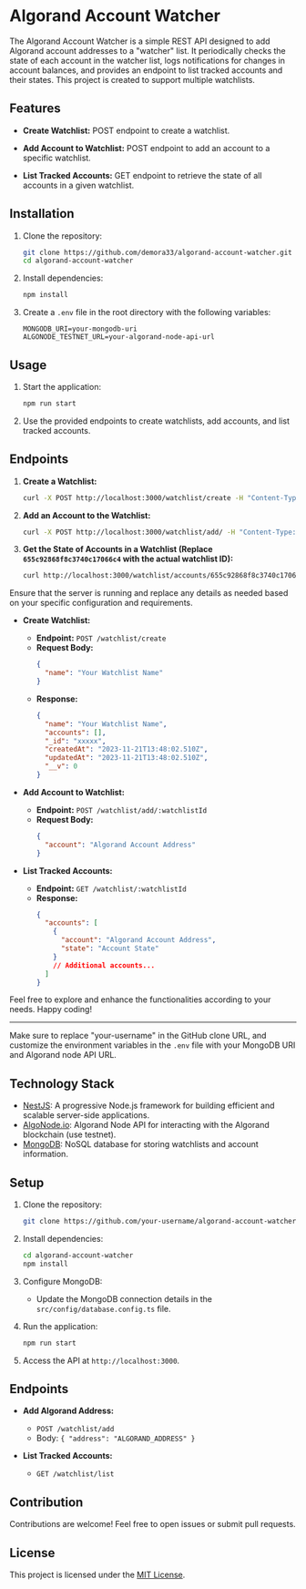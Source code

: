 # Algorand Account Watcher

The Algorand Account Watcher is a simple REST API designed to add Algorand account addresses to a "watcher" list. It periodically checks the state of each account in the watcher list, logs notifications for changes in account balances, and provides an endpoint to list tracked accounts and their states. This project is created to support multiple watchlists.

## Features

- **Create Watchlist:** POST endpoint to create a watchlist.

- **Add Account to Watchlist:** POST endpoint to add an account to a specific watchlist.

- **List Tracked Accounts:** GET endpoint to retrieve the state of all accounts in a given watchlist.

## Installation

1. Clone the repository:

   ```bash
   git clone https://github.com/demora33/algorand-account-watcher.git
   cd algorand-account-watcher
   ```

2. Install dependencies:

   ```bash
   npm install
   ```

3. Create a `.env` file in the root directory with the following variables:
   ```env
   MONGODB_URI=your-mongodb-uri
   ALGONODE_TESTNET_URL=your-algorand-node-api-url
   ```

## Usage

1. Start the application:

   ```bash
   npm run start
   ```

2. Use the provided endpoints to create watchlists, add accounts, and list tracked accounts.

## Endpoints

1. **Create a Watchlist:**

   ```bash
   curl -X POST http://localhost:3000/watchlist/create -H "Content-Type: application/json" -d '{"watchlistName": "my-first-watchlist"}'
   ```

2. **Add an Account to the Watchlist:**

   ```bash
   curl -X POST http://localhost:3000/watchlist/add/ -H "Content-Type: application/json" -d '{"account": "algorand-account-address"}'
   ```

3. **Get the State of Accounts in a Watchlist (Replace `655c92868f8c3740c17066c4` with the actual watchlist ID):**
   ```bash
   curl http://localhost:3000/watchlist/accounts/655c92868f8c3740c17066c4
   ```

Ensure that the server is running and replace any details as needed based on your specific configuration and requirements.

- **Create Watchlist:**

  - **Endpoint:** `POST /watchlist/create`
  - **Request Body:**
    ```json
    {
      "name": "Your Watchlist Name"
    }
    ```
  - **Response:**
    ```json
    {
      "name": "Your Watchlist Name",
      "accounts": [],
      "_id": "xxxxx",
      "createdAt": "2023-11-21T13:48:02.510Z",
      "updatedAt": "2023-11-21T13:48:02.510Z",
      "__v": 0
    }
    ```

- **Add Account to Watchlist:**

  - **Endpoint:** `POST /watchlist/add/:watchlistId`
  - **Request Body:**
    ```json
    {
      "account": "Algorand Account Address"
    }
    ```

- **List Tracked Accounts:**
  - **Endpoint:** `GET /watchlist/:watchlistId`
  - **Response:**
    ```json
    {
      "accounts": [
        {
          "account": "Algorand Account Address",
          "state": "Account State"
        }
        // Additional accounts...
      ]
    }
    ```

Feel free to explore and enhance the functionalities according to your needs. Happy coding!

---

Make sure to replace "your-username" in the GitHub clone URL, and customize the environment variables in the `.env` file with your MongoDB URI and Algorand node API URL.

## Technology Stack

- [NestJS](https://nestjs.com/): A progressive Node.js framework for building efficient and scalable server-side applications.
- [AlgoNode.io](https://algonode.io/): Algorand Node API for interacting with the Algorand blockchain (use testnet).
- [MongoDB](https://www.mongodb.com/): NoSQL database for storing watchlists and account information.

## Setup

1. Clone the repository:

   ```bash
   git clone https://github.com/your-username/algorand-account-watcher.git
   ```

2. Install dependencies:

   ```bash
   cd algorand-account-watcher
   npm install
   ```

3. Configure MongoDB:

   - Update the MongoDB connection details in the `src/config/database.config.ts` file.

4. Run the application:

   ```bash
   npm run start
   ```

5. Access the API at `http://localhost:3000`.

## Endpoints

- **Add Algorand Address:**

  - `POST /watchlist/add`
  - Body: `{ "address": "ALGORAND_ADDRESS" }`

- **List Tracked Accounts:**
  - `GET /watchlist/list`

## Contribution

Contributions are welcome! Feel free to open issues or submit pull requests.

## License

This project is licensed under the [MIT License](LICENSE).

